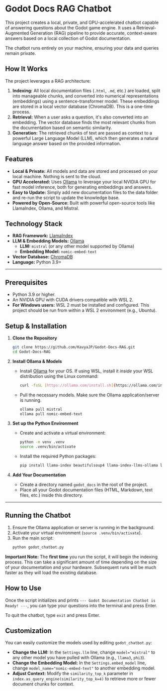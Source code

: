 # Godot Docs RAG Chatbot

This project creates a local, private, and GPU-accelerated chatbot capable of answering questions about the Godot game engine. It uses a Retrieval-Augmented Generation (RAG) pipeline to provide accurate, context-aware answers based on a local collection of Godot documentation.

The chatbot runs entirely on your machine, ensuring your data and queries remain private.

## How It Works

The project leverages a RAG architecture:

1.  **Indexing:** All local documentation files (`.html`, `.md`, etc.) are loaded, split into manageable chunks, and converted into numerical representations (embeddings) using a sentence-transformer model. These embeddings are stored in a local vector database (ChromaDB). This is a one-time process.
2.  **Retrieval:** When a user asks a question, it's also converted into an embedding. The vector database finds the most relevant chunks from the documentation based on semantic similarity.
3.  **Generation:** The retrieved chunks of text are passed as context to a powerful Large Language Model (LLM), which then generates a natural language answer based on the provided information.

## Features

* **Local & Private:** All models and data are stored and processed on your local machine. Nothing is sent to the cloud.
* **GPU Accelerated:** Uses [Ollama](https://ollama.com/) to leverage your local NVIDIA GPU for fast model inference, both for generating embeddings and answers.
* **Easy to Update:** Simply add new documentation files to the data folder and re-run the script to update the knowledge base.
* **Powered by Open-Source:** Built with powerful open-source tools like LlamaIndex, Ollama, and Mistral.

## Technology Stack

* **RAG Framework:** [LlamaIndex](https://www.llamaindex.ai/)
* **LLM & Embedding Models:** [Ollama](https://ollama.com/)
    * **LLM:** `mistral` (or any other model supported by Ollama)
    * **Embedding Model:** `nomic-embed-text`
* **Vector Database:** [ChromaDB](https://www.trychroma.com/)
* **Language:** Python 3.9+

---

## Prerequisites

* Python 3.9 or higher.
* An NVIDIA GPU with CUDA drivers compatible with WSL 2.
* **For Windows users:** WSL 2 must be installed and configured. This project should be run from within a WSL 2 environment (e.g., Ubuntu).

## Setup & Installation

1.  **Clone the Repository**
    ```bash
    git clone https://github.com/KavyaJP/Godot-Docs-RAG.git
    cd Godot-Docs-RAG
    ```

2.  **Install Ollama & Models**
    * Install [Ollama](https://ollama.com/) for your OS. If using WSL, install it *inside* your WSL distribution using the Linux command:
        ```bash
        curl -fsSL [https://ollama.com/install.sh](https://ollama.com/install.sh) | sh
        ```
    * Pull the necessary models. Make sure the Ollama application/server is running.
        ```bash
        ollama pull mistral
        ollama pull nomic-embed-text
        ```

3.  **Set up the Python Environment**
    * Create and activate a virtual environment:
        ```bash
        python -m venv .venv
        source .venv/bin/activate
        ```
    * Install the required Python packages:
        ```bash
        pip install llama-index beautifulsoup4 llama-index-llms-ollama llama-index-embeddings-ollama llama-index-vector-stores-chroma
        ```

4.  **Add Your Documentation**
    * Create a directory named `godot_docs` in the root of the project.
    * Place all your Godot documentation files (HTML, Markdown, text files, etc.) inside this directory.

---

## Running the Chatbot

1.  Ensure the Ollama application or server is running in the background.
2.  Activate your virtual environment (`source .venv/bin/activate`).
3.  Run the main script:
    ```bash
    python godot_chatbot.py
    ```

**Important Note:** The **first time** you run the script, it will begin the indexing process. This can take a significant amount of time depending on the size of your documentation and your hardware. Subsequent runs will be much faster as they will load the existing database.

## How to Use

Once the script initializes and prints `--- Godot Documentation Chatbot is Ready! ---`, you can type your questions into the terminal and press Enter.

To quit the chatbot, type `exit` and press Enter.

## Customization

You can easily customize the models used by editing `godot_chatbot.py`:

* **Change the LLM:** In the `Settings.llm` line, change `model="mistral"` to any other model you have pulled with Ollama (e.g., `llama3`, `phi3`).
* **Change the Embedding Model:** In the `Settings.embed_model` line, change `model_name="nomic-embed-text"` to another embedding model.
* **Adjust Context:** Modify the `similarity_top_k` parameter in `index.as_query_engine(similarity_top_k=4)` to retrieve more or fewer document chunks for context.